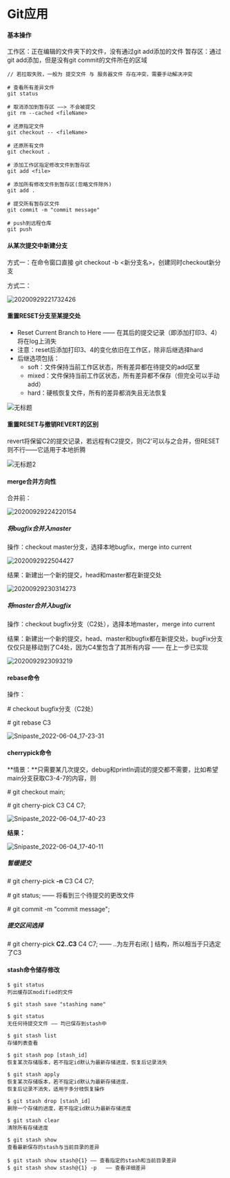 # Git应用



#### 基本操作

工作区：正在编辑的文件夹下的文件，没有通过git add添加的文件
暂存区：通过git add添加，但是没有git commit的文件所在的区域

```
// 若拉取失败，一般为 提交文件 与 服务器文件 存在冲突，需要手动解决冲突

# 查看所有差异文件
git status

# 取消添加到暂存区 ——> 不会被提交
git rm --cached <fileName>

# 还原指定文件
git checkout -- <fileName>

# 还原所有文件
git checkout .

# 添加工作区指定修改文件到暂存区
git add <file>

# 添加所有修改文件到暂存区(忽略文件除外)
git add . 

# 提交所有暂存区文件
git commit -m "commit message"

# push到远程仓库
git push
```



#### 从某次提交中新建分支

方式一：在命令窗口直接 git checkout -b <新分支名>，创建同时checkout新分支

方式二：

![20200929221732426](C:\Users\Asus\Desktop\key\Git应用\images\20200929221732426.png)





#### 重置RESET分支至某提交处

- Reset Current Branch to Here —— 在其后的提交记录（即添加打印3、4）将在log上消失
- 注意：reset后添加打印3、4的变化依旧在工作区，除非后继选择hard
- 后继选项包括：
  - soft：文件保持当前工作区状态，所有差异都在待提交的add区里
  - mixed：文件保持当前工作区状态，所有差异都不保存（但完全可以手动add）
  - hard：硬核恢复文件，所有的差异都消失且无法恢复

![无标题](C:\Users\Asus\Desktop\key\Git应用\images\无标题.png)







#### 重置RESET与撤销REVERT的区别

revert将保留C2的提交记录，若远程有C2提交，则C2'可以与之合并，但RESET则不行——它适用于本地折腾

![无标题2](C:\Users\Asus\Desktop\key\Git应用\images\无标题2.png)





#### merge合并方向性

合并前：

![20200929224220154](C:\Users\Asus\Desktop\key\Git应用\images\20200929224220154.png)



##### 将bugfix合并入master

操作：checkout master分支，选择本地bugfix，merge into current

![2020092922504427](C:\Users\Asus\Desktop\key\Git应用\images\2020092922504427.png)

结果：新建出一个新的提交，head和master都在新提交处

![20200929230314273](C:\Users\Asus\Desktop\key\Git应用\images\20200929230314273.png)



##### 将master合并入bugfix

操作：checkout bugfix分支（C2处），选择本地master，merge into current

结果：新建出一个新的提交，head、master和bugfix都在新提交处，bugFix分支仅仅只是移动到了C4处，因为C4里包含了其所有内容 —— 在上一步已实现

![2020092923093219](C:\Users\Asus\Desktop\key\Git应用\images\2020092923093219.png)



#### rebase命令

操作：

\# checkout bugfix分支（C2处）

\# git rebase C3

![Snipaste_2022-06-04_17-23-31](C:\Users\Asus\Desktop\key\Git应用\images\Snipaste_2022-06-04_17-23-31.png)



#### cherrypick命令

**情景：**只需要某几次提交，debug和println调试的提交都不需要，比如希望main分支获取C3-4-7的内容，则

\# git checkout main;

\# git cherry-pick C3 C4 C7;

![Snipaste_2022-06-04_17-40-23](C:\Users\Asus\Desktop\key\Git应用\images\Snipaste_2022-06-04_17-40-23.png)

**结果：**

![Snipaste_2022-06-04_17-40-11](C:\Users\Asus\Desktop\key\Git应用\images\Snipaste_2022-06-04_17-40-11.png)



##### 暂缓提交

\# git cherry-pick **-n** C3 C4 C7;

\# git status;		—— 将看到三个待提交的更改文件

\# git commit -m "commit message";

##### 提交区间选择

\# git cherry-pick **C2..C3** C4 C7;   	—— ..为左开右闭( ] 结构，所以相当于只选定了C3



#### stash命令储存修改

```
$ git status
列出缓存区modified的文件

$ git stash save "stashing name"

$ git status
无任何待提交文件 —— 均已保存到stash中

$ git stash list
存储列表查看

$ git stash pop [stash_id]
恢复某次存储版本，若不指定id默认为最新存储进度，恢复后记录消失

$ git stash apply
恢复某次存储版本，若不指定id默认为最新存储进度，
恢复后记录不消失，适用于多分枝恢复操作

$ git stash drop [stash_id]
删除一个存储的进度，若不指定id默认为最新存储进度

$ git stash clear
清除所有存储进度

$ git stash show
查看最新保存的stash与当前目录的差异

$ git stash show stash@{1} —— 查看指定的stash和当前目录差异
$ git stash show stash@{1} -p	—— 查看详细差异
```

